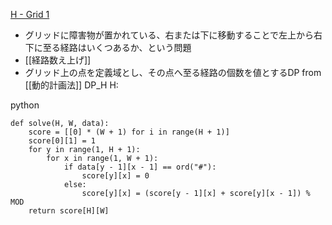 
[H - Grid 1](https://atcoder.jp/contests/dp/tasks/dp_h)
- グリッドに障害物が置かれている、右または下に移動することで左上から右下に至る経路はいくつあるか、という問題
- [[経路数え上げ]]
- グリッド上の点を定義域とし、その点へ至る経路の個数を値とするDP
from [[動的計画法]]
DP_H
H:

python

```
def solve(H, W, data):
    score = [[0] * (W + 1) for i in range(H + 1)]
    score[0][1] = 1
    for y in range(1, H + 1):
        for x in range(1, W + 1):
            if data[y - 1][x - 1] == ord("#"):
                score[y][x] = 0
            else:
                score[y][x] = (score[y - 1][x] + score[y][x - 1]) % MOD
    return score[H][W]
```

